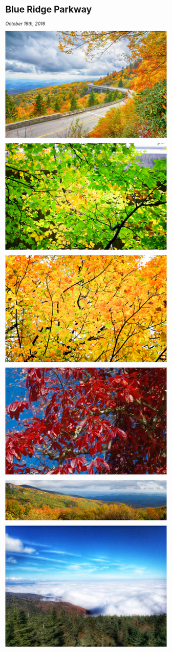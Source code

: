 # Blue Ridge Parkway

_October 16th, 2016_

![](../../../static/images/swan/1610BlueRidgePkwy/20161016_IMGP8864_HDR.jpg)

![](../../../static/images/swan/1610BlueRidgePkwy/20161016_IMGP8801.jpg)

![](../../../static/images/swan/1610BlueRidgePkwy/20161016_IMGP8814.jpg)

![](../../../static/images/swan/1610BlueRidgePkwy/20161016_IMG_4133.JPG)

![](../../../static/images/swan/1610BlueRidgePkwy/20161016_IMGP8905-Pano-2.jpg)

![](../../../static/images/swan/1610BlueRidgePkwy/20161016_IMG_20161015_162435-01-01.jpg)
